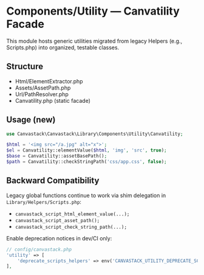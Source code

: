 # Components/Utility — Canvatility Facade

This module hosts generic utilities migrated from legacy Helpers (e.g., Scripts.php) into organized, testable classes.

## Structure
- Html/ElementExtractor.php
- Assets/AssetPath.php
- Url/PathResolver.php
- Canvatility.php (static facade)

## Usage (new)
```php
use Canvastack\Canvastack\Library\Components\Utility\Canvatility;

$html = '<img src="/a.jpg" alt="x">';
$el = Canvatility::elementValue($html, 'img', 'src', true);
$base = Canvatility::assetBasePath();
$path = Canvatility::checkStringPath('css/app.css', false);
```

## Backward Compatibility
Legacy global functions continue to work via shim delegation in `Library/Helpers/Scripts.php`:
- `canvastack_script_html_element_value(...);`
- `canvastack_script_asset_path();`
- `canvastack_script_check_string_path(...);`

Enable deprecation notices in dev/CI only:
```php
// config/canvastack.php
'utility' => [
    'deprecate_scripts_helpers' => env('CANVASTACK_UTILITY_DEPRECATE_SCRIPTS_HELPERS', false),
],
```
